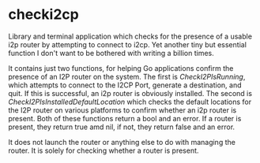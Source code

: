 # checki2cp

Library and terminal application which checks for the presence of a usable i2p
router by attempting to connect to i2cp. Yet another tiny but essential function
I don't want to be bothered with writing a billion times.

It contains just two functions, for helping Go applications confirm the presence
of an I2P router on the system. The first is *CheckI2PIsRunning*, which attempts
to connect to the I2CP Port, generate a destination, and quit. If this is
successful, an i2p router is obviously installed. The second is
*CheckI2PIsInstalledDefaultLocation* which checks the default locations for
the I2P router on various platforms to confirm whether an i2p router is present.
Both of these functions return a bool and an error. If a router is present, they
return true amd nil, if not, they return false and an error.

It does not launch the router or anything else to do with managing the router.
It is solely for checking whether a router is present.
